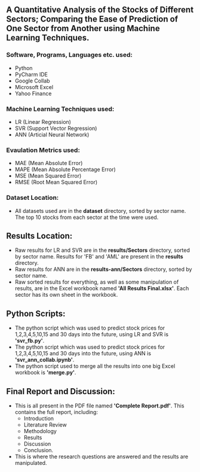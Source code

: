 ## A Quantitative Analysis of the Stocks of Different Sectors; Comparing the Ease of Prediction of One Sector from Another using Machine Learning Techniques.

### Software, Programs, Languages etc. used:
- Python
- PyCharm IDE
- Google Collab
- Microsoft Excel
- Yahoo Finance

### Machine Learning Techniques used:
- LR (Linear Regression)
- SVR (Support Vector Regression)
- ANN (Articial Neural Network)

### Evaulation Metrics used:
- MAE (Mean Absolute Error)
- MAPE (Mean Absolute Percentage Error)
- MSE (Mean Squared Error)
- RMSE (Root Mean Squared Error)

### Dataset Location:
- All datasets used are in the **dataset** directory, sorted by sector name. The top 10 stocks from each sector at the time were used.

## Results Location:
- Raw results for LR and SVR are in the **results/Sectors** directory, sorted by sector name. Results for 'FB' and 'AML' are present in the **results** directory.
- Raw results for ANN are in the **results-ann/Sectors** directory, sorted by sector name.
- Raw sorted results for everything, as well as some manipulation of results, are in the Excel workbook named **'All Results Final.xlsx'**. Each sector has its own sheet in the workbook.

## Python Scripts:
- The python script which was used to predict stock prices for 1,2,3,4,5,10,15 and 30 days into the future, using LR and SVR is **'svr_fb.py'**.
- The python script which was used to predict stock prices for 1,2,3,4,5,10,15 and 30 days into the future, using ANN is **'svr_ann_collab.ipynb'**.
- The python script used to merge all the results into one big Excel workbook is **'merge.py'**.

## Final Report and Discussion:
- This is all present in the PDF file named **'Complete Report.pdf'**. This contains the full report, including:
    - Introduction
    - Literature Review
    - Methodology
    - Results
    - Discussion
    - Conclusion.
- This is where the research questions are answered and the results are manipulated. 

